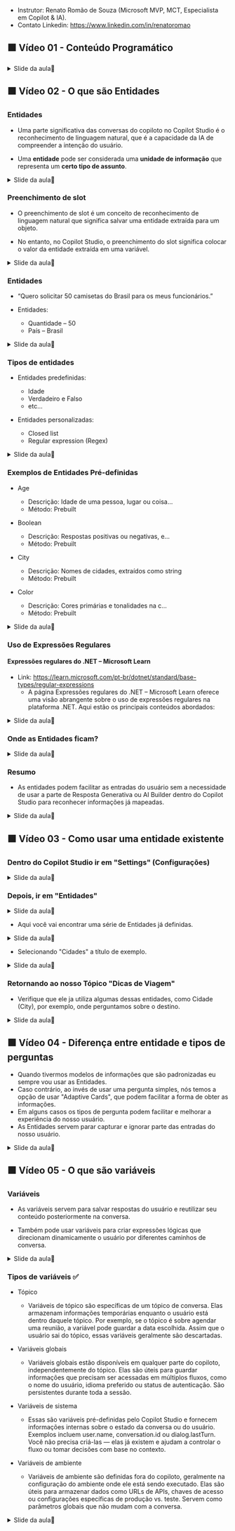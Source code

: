 - Instrutor: Renato Romão de Souza (Microsoft MVP, MCT, Especialista em Copilot & IA).
- Contato Linkedin: https://www.linkedin.com/in/renatoromao

## 🟩 Vídeo 01 - Conteúdo Programático

<details>
<summary> Slide da aula🔻</summary>
<p align="center">
    <img src="images/image.png" alt="" width="840">
</p>
</details>

## 🟩 Vídeo 02 - O que são Entidades

### Entidades

- Uma parte significativa das conversas do copiloto no Copilot Studio é o reconhecimento de linguagem natural, que é a capacidade da IA de compreender a intenção do usuário.

- Uma **entidade** pode ser considerada uma **unidade de informação** que representa um **certo tipo de assunto**.

<details>
<summary> Slide da aula🔻</summary>
<p align="center">
    <img src="images/image-2.png" alt="" width="840">
</p>
</details>

### Preenchimento de slot

- O preenchimento de slot é um conceito de reconhecimento de linguagem natural que significa salvar uma entidade extraída para um objeto.

- No entanto, no Copilot Studio, o preenchimento do slot significa colocar o valor da entidade extraída em uma variável.

<details>
<summary> Slide da aula🔻</summary>
<p align="center">
    <img src="images/image-3.png" alt="" width="840">
</p>
</details>

### Entidades

- “Quero solicitar 50 camisetas do Brasil para os meus funcionários.”

- Entidades:
  - Quantidade – 50  
  - País – Brasil

<details>
<summary> Slide da aula🔻</summary>
<p align="center">
    <img src="images/image-4.png" alt="" width="840">
</p>
</details>

### Tipos de entidades

- Entidades predefinidas:
  - Idade
  - Verdadeiro e Falso
  - etc...

- Entidades personalizadas:
  - Closed list
  - Regular expression (Regex)

<details>
<summary> Slide da aula🔻</summary>
<p align="center">
    <img src="images/image-5.png" alt="" width="840">
</p>
</details>

### Exemplos de Entidades Pré-definidas

- Age  
  - Descrição: Idade de uma pessoa, lugar ou coisa...  
  - Método: Prebuilt

- Boolean  
  - Descrição: Respostas positivas ou negativas, e...  
  - Método: Prebuilt

- City  
  - Descrição: Nomes de cidades, extraídos como string  
  - Método: Prebuilt

- Color  
  - Descrição: Cores primárias e tonalidades na c...  
  - Método: Prebuilt

<details>
<summary> Slide da aula🔻</summary>
<p align="center">
    <img src="images/image-6.png" alt="" width="840">
</p>
</details>

### Uso de Expressões Regulares

#### Expressões regulares do .NET – Microsoft Learn
- Link: https://learn.microsoft.com/pt-br/dotnet/standard/base-types/regular-expressions
    - A página Expressões regulares do .NET – Microsoft Learn oferece uma visão abrangente sobre o uso de expressões regulares na plataforma .NET. Aqui estão os principais conteúdos abordados:

<details>
<summary> Slide da aula🔻</summary>
<p align="center">
    <img src="images/image-7.png" alt="" width="840">
</p>
</details>

### Onde as Entidades ficam?

<details>
<summary> Slide da aula🔻</summary>
<p align="center">
    <img src="images/image-8.png" alt="" width="840">
</p>
</details>

### Resumo

- As entidades podem facilitar as entradas do usuário sem a necessidade de usar a parte de Resposta Generativa ou AI Builder dentro do Copilot Studio para reconhecer informações já mapeadas.

<details>
<summary> Slide da aula🔻</summary>
<p align="center">
    <img src="images/image-9.png" alt="" width="840">
</p>
</details>

## 🟩 Vídeo 03 - Como usar uma entidade existente

### Dentro do Copilot Studio ir em "Settings" (Configurações)

<details>
<summary> Slide da aula🔻</summary>
<p align="center">
    <img src="images/image-10.png" alt="" width="840">
</p>
</details>

### Depois, ir em "Entidades"

<details>
<summary> Slide da aula🔻</summary>
<p align="center">
    <img src="images/image-11.png" alt="" width="840">
</p>
</details>

- Aqui você vai encontrar uma série de Entidades já definidas.

<details>
<summary> Slide da aula🔻</summary>
<p align="center">
    <img src="images/image-12.png" alt="" width="840">
</p>
</details>

- Selecionando "Cidades" a título de exemplo.

<details>
<summary> Slide da aula🔻</summary>
<p align="center">
    <img src="images/image-13.png" alt="" width="840">
</p>
</details>

### Retornando ao nosso Tópico "Dicas de Viagem"

- Verifique que ele ja utiliza algumas dessas entidades, como Cidade (City), por exemplo, onde perguntamos sobre o destino.

<details>
<summary> Slide da aula🔻</summary>
<p align="center">
    <img src="images/image-14.png" alt="" width="840">
</p>
</details>

## 🟩 Vídeo 04 - Diferença entre entidade e tipos de perguntas

- Quando tivermos modelos de informações que são padronizadas eu sempre vou usar as Entidades.
- Caso contrário, ao invés de usar uma pergunta simples, nós temos a opção de usar "Adaptive Cards", que podem facilitar a forma de obter as informações.
- Em alguns casos os tipos de pergunta podem facilitar e melhorar a experiência do nosso usuário.
- As Entidades servem parar capturar e ignorar parte das entradas do nosso usuário.

<details>
<summary> Slide da aula🔻</summary>
<p align="center">
    <img src="images/image-15.png" alt="" width="840">
</p>
</details>

## 🟩 Vídeo 05 - O que são variáveis

### Variáveis

- As variáveis servem para salvar respostas do usuário e reutilizar seu conteúdo posteriormente na conversa.

- Também pode usar variáveis para criar expressões lógicas que direcionam dinamicamente o usuário por diferentes caminhos de conversa.

<details>
<summary> Slide da aula🔻</summary>
<p align="center">
    <img src="images/image-16.png" alt="" width="840">
</p>
</details>

### Tipos de variáveis ✅

- Tópico  
    - Variáveis de tópico são específicas de um tópico de conversa. Elas armazenam informações temporárias enquanto o usuário está dentro daquele tópico. Por exemplo, se o tópico é sobre agendar uma reunião, a variável pode guardar a data escolhida. Assim que o usuário sai do tópico, essas variáveis geralmente são descartadas.

- Variáveis globais  
    - Variáveis globais estão disponíveis em qualquer parte do copiloto, independentemente do tópico. Elas são úteis para guardar informações que precisam ser acessadas em múltiplos fluxos, como o nome do usuário, idioma preferido ou status de autenticação. São persistentes durante toda a sessão.

- Variáveis de sistema  
    - Essas são variáveis pré-definidas pelo Copilot Studio e fornecem informações internas sobre o estado da conversa ou do usuário. Exemplos incluem user.name, conversation.id ou dialog.lastTurn. Você não precisa criá-las — elas já existem e ajudam a controlar o fluxo ou tomar decisões com base no contexto.

- Variáveis de ambiente
    - Variáveis de ambiente são definidas fora do copiloto, geralmente na configuração do ambiente onde ele está sendo executado. Elas são úteis para armazenar dados como URLs de APIs, chaves de acesso ou configurações específicas de produção vs. teste. Servem como parâmetros globais que não mudam com a conversa.

<details>
<summary> Slide da aula🔻</summary>
<p align="center">
    <img src="images/image-17.png" alt="" width="840">
</p>
</details>


